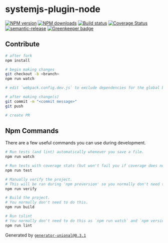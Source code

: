 # systemjs-plugin-node

[![NPM version][npm-image]][npm-url]
[![NPM downloads][downloads-image]][downloads-url]
[![Build status][travis-image]][travis-url]
[![Coverage Status][coveralls-image]][coveralls-url]
[![semantic-release][semantic-release-image]][semantic-release-url]
[![Greenkeeper badge][greenkeeper-image]][greenkeeper-url]

## Contribute

```sh
# after fork
npm install

# begin making changes
git checkout -b <branch>
npm run watch

# edit `webpack.config.dev.js` to exclude dependencies for the global build.

# after making change(s)
git commit -m "<commit message>"
git push

# create PR
```

## Npm Commands

There are a few useful commands you can use during development.

```sh
# Run tests (and lint) automatically whenever you save a file.
npm run watch

# Run tests with coverage stats (but won't fail you if coverage does not meet criteria)
npm run test

# Manually verify the project.
# This will be ran during 'npm preversion' so you normally don't need to run this yourself.
npm run verify

# Build the project.
# You normally don't need to do this.
npm run build

# Run tslint
# You normally don't need to do this as `npm run watch` and `npm version` will automatically run lint for you.
npm run lint
```

Generated by [`generator-unional@0.3.1`](https://github.com/unional/unional-cli)

[npm-image]: https://img.shields.io/npm/v/systemjs-plugin-node.svg?style=flat
[npm-url]: https://npmjs.org/package/systemjs-plugin-node
[downloads-image]: https://img.shields.io/npm/dm/systemjs-plugin-node.svg?style=flat
[downloads-url]: https://npmjs.org/package/systemjs-plugin-node
[travis-image]: https://img.shields.io/travis/unional/systemjs-plugin-node/master.svg?style=flat
[travis-url]: https://travis-ci.org/unional/systemjs-plugin-node?branch=master
[coveralls-image]: https://coveralls.io/repos/github/unional/systemjs-plugin-node/badge.svg
[coveralls-url]: https://coveralls.io/github/unional/systemjs-plugin-node
[semantic-release-image]:https://img.shields.io/badge/%20%20%F0%9F%93%A6%F0%9F%9A%80-semantic--release-e10079.svg
[semantic-release-url]:https://github.com/semantic-release/semantic-release
[greenkeeper-image]:https://badges.greenkeeper.io/unional/systemjs-plugin-node.svg
[greenkeeper-url]:https://greenkeeper.io/
